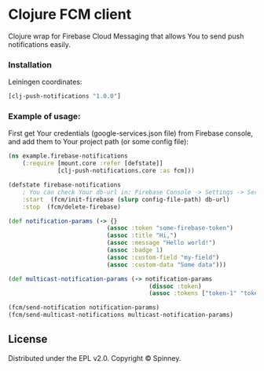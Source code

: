 # Clojure FCM client
Clojure wrap for Firebase Cloud Messaging that allows You to send push notifications easily.

### Installation
Leiningen coordinates:
```clj
[clj-push-notifications "1.0.0"]
```
### Example of usage:
First get Your credentials (google-services.json file) from Firebase console, and add them to Your project path (or some config file):
```clj
(ns example.firebase-notifications
    (:require [mount.core :refer [defstate]]
              [clj-push-notifications.core :as fcm]))

(defstate firebase-notifications
    ; You can check Your db-url in: Firebase Console -> Settings -> Service Accounts.
    :start  (fcm/init-firebase (slurp config-file-path) db-url)
    :stop  (fcm/delete-firebase)

(def notification-params (-> {}
                            (assoc :token "some-firebase-token")
                            (assoc :title "Hi,")
                            (assoc :message "Hello world!")
                            (assoc :badge 1)
                            (assoc :custom-field "my-field")
                            (assoc :custom-data "Some data")))

(def multicast-notification-params (-> notification-params
                                        (dissoc :token)
                                        (assoc :tokens ["token-1" "token-2" ...])))

(fcm/send-notification notification-params)
(fcm/send-multicast-notifications multicast-notification-params)
```


License
----
Distributed under the EPL v2.0.
Copyright &copy; Spinney.
